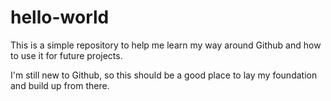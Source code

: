 # hello-world
This is a simple repository to help me learn my way around Github and how to use it for future projects. 

I'm still new to Github, so this should be a good place to lay my foundation and build up from there. 
